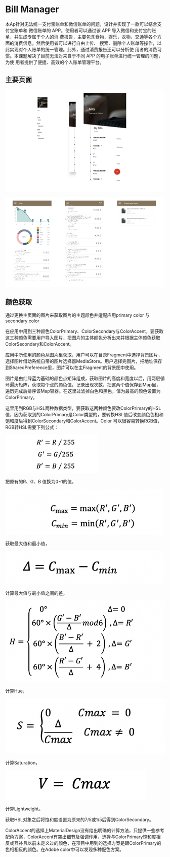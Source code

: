 # Bill Manager

本Ap针对无法统一支付宝账单和微信账单的问题，设计并实现了一款可以结合支付宝账单和 微信账单的 APP。使用者可以通过该 APP 导入微信和支付宝的账单，并生成专属于个人的消 费报告，主要包含食物，娱乐，衣物，交通等各个方面的消费信息。然后使用者可以进行自由上传、 搜索、删除个人账单等操作，以此实现对个人账单的统一管理。此外，通过消费报告还可以分析使 用者的消费习惯。本课题解决了目前无法对来自于不同 APP 的电子账单进行统一管理的问题，为使 用者提供了便捷、高效的个人账单管理平台。

## 主要页面

![Untitled](imgs/Untitled.png)

![Untitled](imgs/Untitled%201.png)

## 颜色获取

通过更换主页面的图片来获取图片的主题颜色并适配应用primary color 与 secondary color

在应用中用到三种颜色ColorPrimary、ColorSecondary与ColorAccent，要获取这三种颜色需要用户导入图片，把图片的主体颜色分析出来并根据主体颜色获取ColorSecondary和ColorAccent。

应用中所使用的颜色从图片里获取，用户可以在目录Fragment中选择背景图片，选择图片借助系统自带的图片选择器MediaStore。用户选择完图片，把地址保存到SharedPreference里，图片可以在主Fragment的背景图中使用。

图片是由红绿蓝为基础的颜色点矩阵组成，获取图片的高度和宽度以后，用两层循环遍历矩阵，获取每个点的颜色值，记录出现次数，把这两个值保存到Map里，遍历完成后排序该Map容器。在这里过滤掉白色和黑色，值为最高的颜色设置为ColorPrimary。

这里用到RGB与HSL两种数据类型，要获取这两种颜色要改ColorPrimary的HSL值，因为获取到的ColorPrimary是Color类型的，要转换HSL值后改变颜色色相和饱和度后得到ColorSecondary和ColorAccent。Color 可以很容易转换RGB值，RGB转HSL需要下列公式：

![Untitled](imgs/Untitled%202.png)

把原有的R、G、B 值换为0~1的值，

![Untitled](imgs/Untitled%203.png)

获取最大值和最小值，

![Untitled](imgs/Untitled%204.png)

计算最大值与最小值之间的差，

![Untitled](imgs/Untitled%205.png)

计算Hue，

![Untitled](imgs/Untitled%206.png)

计算Saturation，

![Untitled](imgs/Untitled%207.png)

计算Lightweight。

获取HSL对象之后将饱和度设置为原来的7/5或1/5后得到ColorSecondary。

ColorAccent的选择上MaterialDesign没有给出明确的计算方法，只提供一些参考配色方案，ColorAccent有突出细节及强调作用，选择与ColorPrimary饱和度相反或互补且以前未定义过的颜色，在项目中用到的选择方案是跟ColorPrimary的色相相反的颜色。在Adobe color中可以发现多种配色方案。